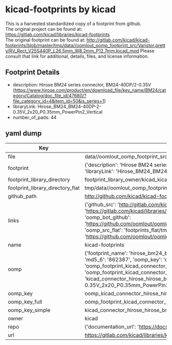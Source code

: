 # kicad-footprints by kicad  
This is a harvested standardized copy of a footprint from github.  
The original project can be found at:  
https://gitlab.com/kicad/libraries/kicad-footprints  
The original footprint can be found at:
http://gitlab.com/kicad/kicad-footprints/blob/master/tmp/data//oomlout_oomp_footprint_src/Varistor.pretty/RV_Rect_V25S440P_L26.5mm_W8.2mm_P12.7mm.kicad_mod
Please consult that link for additional, details, files, and license information.  
## Footprint Details
* description: Hirose BM24 series connector, BM24-40DP/2-0.35V (https://www.hirose.com/product/en/download_file/key_name/BM24/category/Catalog/doc_file_id/47680/?file_category_id=4&item_id=50&is_series=1)  
* libraryLink: Hirose_BM24_BM24-40DP-2-0.35V_2x20_P0.35mm_PowerPin2_Vertical  
* number_of_pads: 44  
## yaml dump  
| Key | Value |  
| --- | --- |  
| file | data//oomlout_oomp_footprint_src/kicad-footprints/Connector_Hirose.pretty/Hirose_BM24_BM24-40DP-2-0.35V_2x20_P0.35mm_PowerPin2_Vertical.kicad_mod |  
| footprint | {'description': 'Hirose BM24 series connector, BM24-40DP/2-0.35V (https://www.hirose.com/product/en/download_file/key_name/BM24/category/Catalog/doc_file_id/47680/?file_category_id=4&item_id=50&is_series=1)', 'libraryLink': 'Hirose_BM24_BM24-40DP-2-0.35V_2x20_P0.35mm_PowerPin2_Vertical', 'number_of_pads': 44} |  
| footprint_library_directory | footprint_library_owner/kicad_kicad-footprints/ |  
| footprint_library_directory_flat | tmp/data//oomlout_oomp_footprint_src/footprints_flat/kicad_connector_hirose_hirose_bm24_bm24_40dp_2_0_35v_2x20_p0_35mm_powerpin2_vertical/working |  
| github_path | http://github.com/kicad/kicad-footprints/blob/master/tmp/data//oomlout_oomp_footprint_src/Connector_Hirose.pretty/Hirose_BM24_BM24-40DP-2-0.35V_2x20_P0.35mm_PowerPin2_Vertical.kicad_mod |  
| links | {'github_src': 'http://gitlab.com/kicad/kicad-footprints/blob/master/tmp/data//oomlout_oomp_footprint_src/Varistor.pretty/RV_Rect_V25S440P_L26.5mm_W8.2mm_P12.7mm.kicad_mod', 'github_src_repo': 'https://gitlab.com/kicad/libraries/kicad-footprints', 'oomp_bot': 'tmp/data//oomlout_oomp_footprint_src/footprints/kicad_connector_hirose_hirose_bm24_bm24_40dp_2_0_35v_2x20_p0_35mm_powerpin2_vertical/working', 'oomp_bot_github': 'https://github.com/oomlout/oomlout_oomp_footprint_bot/tree/main/tmp/data//oomlout_oomp_footprint_src/footprints/kicad_connector_hirose_hirose_bm24_bm24_40dp_2_0_35v_2x20_p0_35mm_powerpin2_vertical/working', 'oomp_src_flat': 'footprints_flat/tmp/data//oomlout_oomp_footprint_src/footprints_flat/kicad_connector_hirose_hirose_bm24_bm24_40dp_2_0_35v_2x20_p0_35mm_powerpin2_vertical/working', 'oomp_src_flat_github': 'https://github.com/oomlout/oomlout_oomp_footprint_src/tree/main/tmp/data//oomlout_oomp_footprint_src/footprints_flat/kicad_connector_hirose_hirose_bm24_bm24_40dp_2_0_35v_2x20_p0_35mm_powerpin2_vertical/working'} |  
| name | kicad-footprints |  
| oomp | {'footprint_name': 'hirose_bm24_bm24_40dp_2_0_35v_2x20_p0_35mm_powerpin2_vertical', 'library_name': 'connector_hirose', 'md5': '86238704f541d5dec64f1a4e9ec4a5b7', 'md5_10': '86238704f5', 'md5_5': '86238', 'md5_6': '862387', 'oomp_key': 'oomp_kicad_connector_hirose_hirose_bm24_bm24_40dp_2_0_35v_2x20_p0_35mm_powerpin2_vertical', 'oomp_key_extra': 'oomp_footprint_kicad_connector_hirose_hirose_bm24_bm24_40dp_2_0_35v_2x20_p0_35mm_powerpin2_vertical', 'oomp_key_full': 'oomp_footprint_kicad_connector_hirose_hirose_bm24_bm24_40dp_2_0_35v_2x20_p0_35mm_powerpin2_vertical_862387', 'oomp_key_simple': 'kicad_connector_hirose_hirose_bm24_bm24_40dp_2_0_35v_2x20_p0_35mm_powerpin2_vertical', 'original_filename': 'data//oomlout_oomp_footprint_src/kicad-footprints/Connector_Hirose.pretty/Hirose_BM24_BM24-40DP-2-0.35V_2x20_P0.35mm_PowerPin2_Vertical.kicad_mod', 'owner_name': 'kicad'} |  
| oomp_key | oomp_kicad_connector_hirose_hirose_bm24_bm24_40dp_2_0_35v_2x20_p0_35mm_powerpin2_vertical |  
| oomp_key_full | oomp_footprint_kicad_connector_hirose_hirose_bm24_bm24_40dp_2_0_35v_2x20_p0_35mm_powerpin2_vertical |  
| oomp_key_simple | kicad_connector_hirose_hirose_bm24_bm24_40dp_2_0_35v_2x20_p0_35mm_powerpin2_vertical |  
| owner | kicad |  
| repo | {'documentation_url': 'https://docs.github.com/rest/repos/repos#get-a-repository', 'message': 'Not Found'} |  
| url | https://gitlab.com/kicad/libraries/kicad-footprints |  

